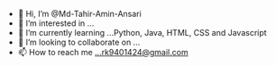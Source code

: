 - 👋 Hi, I’m @Md-Tahir-Amin-Ansari
- 👀 I’m interested in ...
- 🌱 I’m currently learning ...Python, Java, HTML, CSS and Javascript
- 💞️ I’m looking to collaborate on ...
- 📫 How to reach me ...rk9401424@gmail.com

<!---
Md-Tahir-Amin-Ansari/Md-Tahir-Amin-Ansari is a ✨ special ✨ repository because its `README.md` (this file) appears on your GitHub profile.
You can click the Preview link to take a look at your changes.
--->
